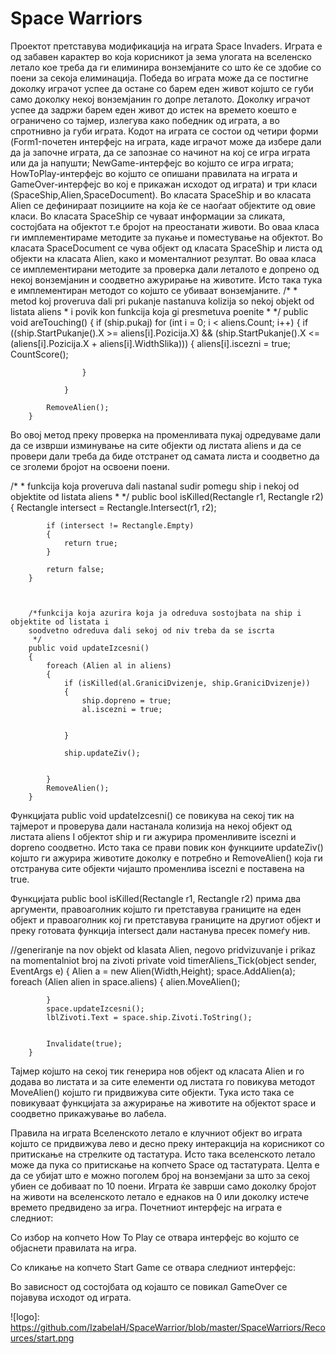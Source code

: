 Space Warriors
===================


Проектот претставува модификација на играта Space Invaders. Играта е од забавен карактер во која корисникот ја зема улогата на вселенско летало кое треба да ги елиминира вонземјаните со што ќе се здобие со поени за секоја елиминација. Победа во играта може да се постигне доколку играчот успее да остане со барем еден живот којшто се губи само доколку некој вонземјанин го допре леталото. Доколку играчот успее да задржи барем еден живот до истек на времето коешто е ограничено со тајмер, излегува како победник од играта, а во спротнивно ја губи играта.
Кодот на играта се состои од четири форми (Form1-почетен интерфејс на играта, каде играчот може да избере дали да ја започне играта, да се запознае со начинот на кој се игра играта или да ја напушти; NewGame-интерфејс во којшто се игра играта; HowToPlay-интерфејс во којшто се опишани правилата на играта и GameOver-интерфејс во кој е прикажан исходот од играта)  и три класи (SpaceShip,Alien,SpaceDocument).
Во класата SpaceShip и во класата Alien се дефинираат позициите на која ќе се наоѓаат објектите од овие класи.  Во класата SpaceShip се чуваат информации за сликата, состојбата на објектот т.е бројот на преостанати животи. Во оваа класа ги имплементираме методите за пукање и поместување на објектот.
Во класата  SpaceDocument се чува објект од класата SpaceShip и листа од објекти на класата Alien, како и моменталниот резултат. Во оваа класа се имплементирани методите за проверка дали леталото е допрено од некој вонземјанин и соодветно ажурирање на животите. Исто така тука е имплементиран методот со којшто се убиваат вонземјаните.
/*
         * metod koj proveruva dali pri pukanje nastanuva kolizija so nekoj objekt od listata aliens
         * i povik kon funkcija koja gi presmetuva poenite
         * */
        public void areTouching()
        {
            if (ship.pukaj)
                for (int i = 0; i < aliens.Count; i++)
                {
                    if ((ship.StartPukanje().X >= aliens[i].Pozicija.X) && (ship.StartPukanje().X <= (aliens[i].Pozicija.X + aliens[i].WidthSlika)))
                    {
                        aliens[i].iscezni = true;
                        CountScore();

                    }

                }

            RemoveAlien();
        }
 Во овој метод преку проверка на променливата пукај одредуваме дали да се изврши изминување на сите објекти од листата aliens и да се провери дали треба да биде отстранет од самата листа и соодветно да се зголеми бројот на освоени поени.

/*
         * funkcija koja proveruva dali nastanal sudir pomegu ship i nekoj od objektite od listata aliens
         * */
        public bool isKilled(Rectangle r1, Rectangle r2)
        {
            Rectangle intersect = Rectangle.Intersect(r1, r2);

            if (intersect != Rectangle.Empty)
            {
                return true;
            }

            return false;
        }



        /*funkcija koja azurira koja ja odreduva sostojbata na ship i objektite od listata i
        soodvetno odreduva dali sekoj od niv treba da se iscrta
         */
        public void updateIzcesni()
        {
            foreach (Alien al in aliens)
            {
                if (isKilled(al.GraniciDvizenje, ship.GraniciDvizenje))
                {
                    ship.dopreno = true;
                    al.iscezni = true;


                }

                ship.updateZiv();


            }
            RemoveAlien();
        }

Функцијата public void updateIzcesni() се повикува  на секој тик на тајмерот и проверува дали настанала колизија на некој објект од листата aliens I објектот ship и ги ажурира променливите iscezni и dopreno соодветно. Исто така се прави повик кон функциите updateZiv() којшто ги ажурира животите доколку е потребно и RemoveAlien() која ги отстранува сите објекти чијашто променлива iscezni е поставена на true.

Функцијата public bool isKilled(Rectangle r1, Rectangle r2) прима два аргументи, правоаголник којшто ги претставува границите на еден објект и правоаголник кој ги претставува границите на другиот објект и преку готовата  функција intersect дали настанува пресек помеѓу нив.

//generiranje na nov objekt od klasata Alien, negovo pridvizuvanje i prikaz na momentalniot broj na zivoti 
        private void timerAliens_Tick(object sender, EventArgs e)
        {
            Alien a = new Alien(Width,Height);
            space.AddAlien(a);
            foreach (Alien alien in space.aliens)
            {
                alien.MoveAlien();

                
            }
            space.updateIzcesni();
            lblZivoti.Text = space.ship.Zivoti.ToString();
            
          
            Invalidate(true);
        }

Тајмер којшто на секој тик генерира нов објект од класата Alien и го додава во листата и за сите елементи од листата го повикува методот MoveAlien() којшто ги придвижува сите објекти. Тука исто така се повикуваат функцијата за ажурирање на животите на објектот space и соодветно прикажување во лабела.

Правила на играта
Вселенското летало е клучниот објект во играта којшто се придвижува лево и десно преку интеракција на корисникот со притискање на стрелките од тастатура. Исто така вселенското летало може да пука со притискање на копчето Space од тастатурата. Целта е да се убијат што е можно поголем број на вонземјани за што за секој убиен се добиваат по 10 поени. Играта ќе заврши само доколку бројот на животи на вселенското летало е еднаков на 0 или доколку истече времето предвидено за игра.
Почетниот интерфејс на играта е следниот:
 
Со избор на копчето How To Play се отвара интерфејс во којшто се објаснети правилата на игра.
 

Со кликање на копчето Start Game се отвара следниот интерфејс:

 

Во зависност од состојбата од којашто се повикал GameOver се појавува исходот од играта.
  

![logo]: https://github.com/IzabelaH/SpaceWarrior/blob/master/SpaceWarriors/Recources/start.png

